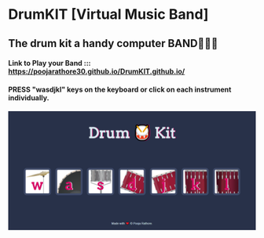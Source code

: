 # DrumKIT [Virtual Music Band]
## The drum kit a handy computer BAND🤷‍♂️🎼 

####  Link to Play your Band ::: https://poojarathore30.github.io/DrumKIT.github.io/
####  PRESS "wasdjkl" keys on the keyboard or click on each instrument individually.
####
![](https://github.com/poojarathore30/DrumKIT.github.io/blob/master/screencapture-file-E-technologies-web-D-Drum-Kit-Computer-BAND-index-html-2020-05-22-20_21_37.png)
